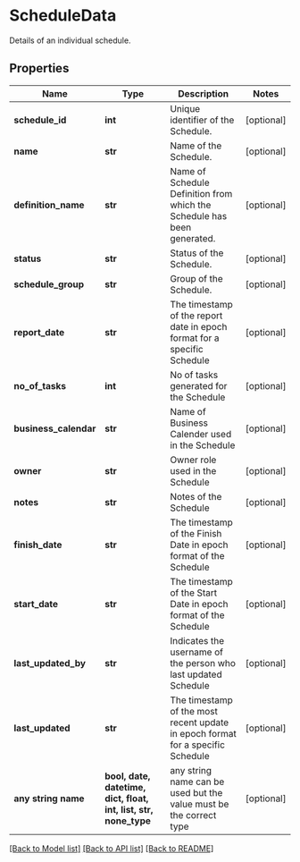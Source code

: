 # ScheduleData

Details of an individual schedule.

## Properties
Name | Type | Description | Notes
------------ | ------------- | ------------- | -------------
**schedule_id** | **int** | Unique identifier of the Schedule. | [optional] 
**name** | **str** | Name of the Schedule. | [optional] 
**definition_name** | **str** | Name of Schedule Definition from which the Schedule has been generated. | [optional] 
**status** | **str** | Status of the Schedule. | [optional] 
**schedule_group** | **str** | Group of the Schedule. | [optional] 
**report_date** | **str** | The timestamp of the report date in epoch format for a specific Schedule | [optional] 
**no_of_tasks** | **int** | No of tasks generated for the Schedule | [optional] 
**business_calendar** | **str** | Name of Business Calender used in the Schedule | [optional] 
**owner** | **str** | Owner role used in the Schedule | [optional] 
**notes** | **str** | Notes of the Schedule | [optional] 
**finish_date** | **str** | The timestamp of the Finish Date in epoch format of the Schedule | [optional] 
**start_date** | **str** | The timestamp of the Start Date in epoch format of the Schedule | [optional] 
**last_updated_by** | **str** | Indicates the username of the person who last updated Schedule | [optional] 
**last_updated** | **str** | The timestamp of the most recent update in epoch format for a specific Schedule | [optional] 
**any string name** | **bool, date, datetime, dict, float, int, list, str, none_type** | any string name can be used but the value must be the correct type | [optional]

[[Back to Model list]](../README.md#documentation-for-models) [[Back to API list]](../README.md#documentation-for-api-endpoints) [[Back to README]](../README.md)



